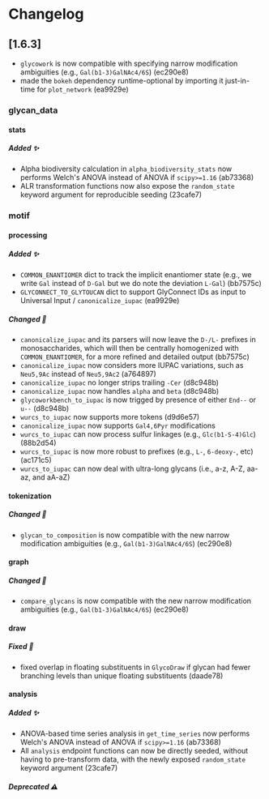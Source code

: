 # Changelog

## [1.6.3]
- `glycowork` is now compatible with specifying narrow modification ambiguities (e.g., `Gal(b1-3)GalNAc4/6S`) (ec290e8)
- made the `bokeh` dependency runtime-optional by importing it just-in-time for `plot_network` (ea9929e)

### glycan_data
#### stats
##### Added ✨
- Alpha biodiversity calculation in `alpha_biodiversity_stats` now performs Welch's ANOVA instead of ANOVA if `scipy>=1.16` (ab73368)
- ALR transformation functions now also expose the `random_state` keyword argument for reproducible seeding (23cafe7)

### motif
#### processing
##### Added ✨
- `COMMON_ENANTIOMER` dict to track the implicit enantiomer state (e.g., we write `Gal` instead of `D-Gal` but we do note the deviation `L-Gal`) (bb7575c)
- `GLYCONNECT_TO_GLYTOUCAN` dict to support GlyConnect IDs as input to Universal Input / `canonicalize_iupac` (ea9929e)

##### Changed 🔄
- `canonicalize_iupac` and its parsers will now leave the `D-/L-` prefixes in monosaccharides, which will then be centrally homogenized with `COMMON_ENANTIOMER`, for a more refined and detailed output (bb7575c)
- `canonicalize_iupac` now considers more IUPAC variations, such as `Neu5,9Ac` instead of `Neu5,9Ac2` (a764897)
- `canonicalize_iupac` no longer strips trailing `-Cer` (d8c948b)
- `canonicalize_iupac` now handles `alpha` and `beta` (d8c948b)
- `glycoworkbench_to_iupac` is now trigged by presence of either `End--` or `u--` (d8c948b)
- `wurcs_to_iupac` now supports more tokens (d9d6e57)
- `canonicalize_iupac` now supports `Gal4,6Pyr` modifications
- `wurcs_to_iupac` can now process sulfur linkages (e.g., `Glc(b1-S-4)Glc`) (88b2d54)
- `wurcs_to_iupac` is now more robust to prefixes (e.g., `L-`, `6-deoxy-`, etc) (ac171c5)
- `wurcs_to_iupac` can now deal with ultra-long glycans (i.e., a-z, A-Z, aa-az, and aA-aZ)

#### tokenization
##### Changed 🔄
- `glycan_to_composition` is now compatible with the new narrow modification ambiguities (e.g., `Gal(b1-3)GalNAc4/6S`) (ec290e8)

#### graph
##### Changed 🔄
- `compare_glycans` is now compatible with the new narrow modification ambiguities (e.g., `Gal(b1-3)GalNAc4/6S`) (ec290e8)

#### draw
##### Fixed 🐛
- fixed overlap in floating substituents in `GlycoDraw` if glycan had fewer branching levels than unique floating substituents (daade78)

#### analysis
##### Added ✨
- ANOVA-based time series analysis in `get_time_series` now performs Welch's ANOVA instead of ANOVA if `scipy>=1.16` (ab73368)
- All `analysis` endpoint functions can now be directly seeded, without having to pre-transform data, with the newly exposed `random_state` keyword argument (23cafe7)


##### Deprecated ⚠️
